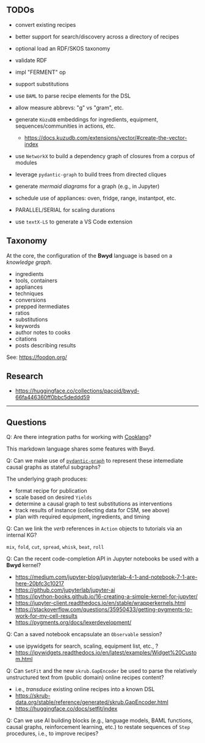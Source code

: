 ## TODOs

  * convert existing recipes

  * better support for search/discovery across a directory of recipes
  * optional load an RDF/SKOS taxonomy
  * validate RDF

  * impl "FERMENT" op
  * support substitutions

  * use `BAML` to parse recipe elements for the DSL

  * allow measure abbrevs: "g" vs "gram", etc.

  * generate `KùzuDB` embeddings for ingredients, equipment, sequences/communities in actions, etc.
    + https://docs.kuzudb.com/extensions/vector/#create-the-vector-index

  * use `NetworkX` to build a dependency graph of closures from a corpus of modules
  * leverage `pydantic-graph` to build trees from directed cliques
  * generate _mermaid diagrams_ for a graph (e.g., in Jupyter)
  * schedule use of appliances: oven, fridge, range, instantpot, etc.
  * PARALLEL/SERIAL for scaling durations

  * use `textX-LS` to generate a VS Code extension
  

## Taxonomy

At the core, the configuration of the **Bwyd** language is based on a
_knowledge graph_.

  - ingredients
  - tools, containers
  - appliances
  - techniques
  - conversions
  - prepped itermediates
  - ratios
  - substitutions
  - keywords
  - author notes to cooks
  - citations
  - posts describing results

See: <https://foodon.org/>


## Research

  * <https://huggingface.co/collections/pacoid/bwyd-66fa446360ff0bbc5deddd59>


---

## Questions

Q: Are there integration paths for working with [Cooklang](https://cooklang.org/)?

This markdown language shares some features with Bwyd.


Q: Can we make use of
[`pydantic-graph`](https://ai.pydantic.dev/graph/)
to represent these intemediate causal graphs as stateful subgraphs?

The underlying graph produces:

  * format recipe for publication
  * scale based on desired `Yields`
  * determine a causal graph to test substitutions as interventions
  * track results of instance (collecting data for CSM, see above)
  * plan with required equipment, ingredients, and timing


Q: Can we link the _verb_ references in `Action` objects to tutorials
via an internal KG?

`mix`, `fold`, `cut`, `spread`, `whisk`, `beat`, `roll`


Q: Can the recent code-completion API in Jupyter notebooks be used
with a **Bwyd** kernel?

  - <https://medium.com/jupyter-blog/jupyterlab-4-1-and-notebook-7-1-are-here-20bfc3c10217>
  - <https://github.com/jupyterlab/jupyter-ai>
  - <https://ipython-books.github.io/16-creating-a-simple-kernel-for-jupyter/>
  - <https://jupyter-client.readthedocs.io/en/stable/wrapperkernels.html>
  - <https://stackoverflow.com/questions/35950433/getting-pygments-to-work-for-my-cell-results>
  - <https://pygments.org/docs/lexerdevelopment/>

Q: Can a saved notebook encapsulate an `Observable` session?

  - use ipywidgets for search, scaling, equipment list, etc., ?
  - https://ipywidgets.readthedocs.io/en/latest/examples/Widget%20Custom.html

Q: Can `SetFit` and the new `skrub.GapEncoder` be used to parse the
relatively unstructured text from (public domain) online recipes
content?

  - i.e., _transduce_ existing online recipes into a known DSL
  - <https://skrub-data.org/stable/reference/generated/skrub.GapEncoder.html>
  - <https://huggingface.co/docs/setfit/index>

Q: Can we use AI building blocks (e.g., language models, BAML functions,
causal graphs, reinforcement learning, etc.) to restate sequences of `Step`
procedures, i.e., to improve recipes?
